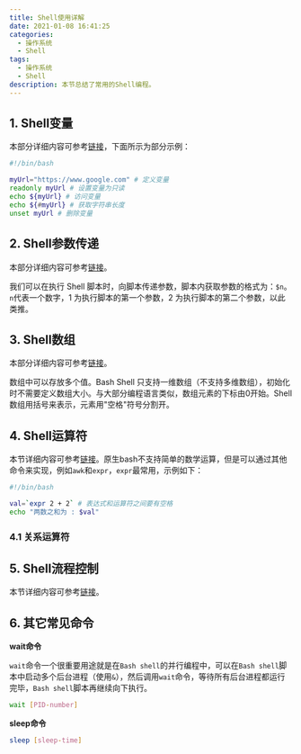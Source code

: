 ```yaml
---
title: Shell使用详解
date: 2021-01-08 16:41:25
categories:
  - 操作系统
  - Shell
tags:
  - 操作系统
  - Shell
description: 本节总结了常用的Shell编程。
---
```


## 1. Shell变量

本部分详细内容可参考[链接](https://www.runoob.com/linux/linux-shell-variable.html)，下面所示为部分示例：

```bash
#!/bin/bash

myUrl="https://www.google.com" # 定义变量
readonly myUrl # 设置变量为只读
echo ${myUrl} # 访问变量
echo ${#myUrl} # 获取字符串长度
unset myUrl # 删除变量
```

## 2. Shell参数传递

本部分详细内容可参考[链接](https://www.runoob.com/linux/linux-shell-passing-arguments.html)。

我们可以在执行 Shell 脚本时，向脚本传递参数，脚本内获取参数的格式为：`$n`。`n`代表一个数字，1 为执行脚本的第一个参数，2 为执行脚本的第二个参数，以此类推。

## 3. Shell数组

本部分详细内容可参考[链接](https://www.runoob.com/linux/linux-shell-array.html)。

数组中可以存放多个值。Bash Shell 只支持一维数组（不支持多维数组），初始化时不需要定义数组大小。与大部分编程语言类似，数组元素的下标由0开始。Shell 数组用括号来表示，元素用"空格"符号分割开。

## 4. Shell运算符

本节详细内容可参考[链接](https://www.runoob.com/linux/linux-shell-basic-operators.html)。原生bash不支持简单的数学运算，但是可以通过其他命令来实现，例如`awk`和`expr`，`expr`最常用，示例如下：

```bash
#!/bin/bash

val=`expr 2 + 2` # 表达式和运算符之间要有空格
echo "两数之和为 : $val"
```

### 4.1 关系运算符



## 5. Shell流程控制

本节详细内容可参考[链接](https://www.runoob.com/linux/linux-shell-process-control.html)。

## 6. 其它常见命令

**wait命令**

`wait`命令一个很重要用途就是在`Bash shell`的并行编程中，可以在`Bash shell`脚本中启动多个后台进程（使用`&`），然后调用`wait`命令，等待所有后台进程都运行完毕，`Bash shell`脚本再继续向下执行。

```bash
wait [PID-number]
```

**sleep命令**

```bash
sleep [sleep-time]
```

